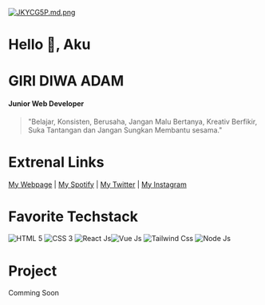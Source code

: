 [![JKYCG5P.md.png](https://iili.io/JKYCG5P.md.png)](https://freeimage.host/i/JKYCG5P)

# Hello 👋, Aku
# GIRI DIWA ADAM
#### Junior Web Developer
>"Belajar, Konsisten, Berusaha, Jangan Malu Bertanya, 
Kreativ Berfikir, Suka Tantangan dan Jangan Sungkan Membantu sesama."

# Extrenal Links
[My Webpage](https://projectwebsite.xyz) | [My Spotify](https://open.spotify.com/user/31kbwghug5xhi4q55mc4xyiiybyy?si=05ead977d266469c&nd=1) | [My Twitter](https://twitter.com/giri_diwa) | [My Instagram](https://www.instagram.com/giri_diwa/)

# Favorite Techstack
![HTML 5](https://upload.wikimedia.org/wikipedia/commons/thumb/3/38/HTML5_Badge.svg/90px-HTML5_Badge.svg.png) ![CSS 3](https://upload.wikimedia.org/wikipedia/commons/thumb/6/62/CSS3_logo.svg/90px-CSS3_logo.svg.png) ![React Js](https://upload.wikimedia.org/wikipedia/commons/thumb/a/a7/React-icon.svg/100px-React-icon.svg.png)![Vue Js](https://upload.wikimedia.org/wikipedia/commons/thumb/9/95/Vue.js_Logo_2.svg/100px-Vue.js_Logo_2.svg.png) ![Tailwind Css](https://upload.wikimedia.org/wikipedia/commons/thumb/d/d5/Tailwind_CSS_Logo.svg/100px-Tailwind_CSS_Logo.svg.png) 
![Node Js](https://upload.wikimedia.org/wikipedia/commons/thumb/7/70/Font_Awesome_5_brands_node-js.svg/100px-Font_Awesome_5_brands_node-js.svg.png)

# Project
Comming Soon 
